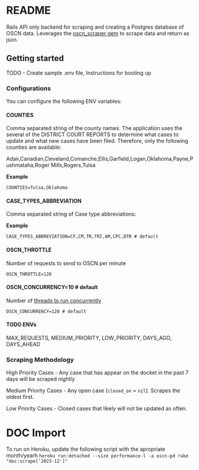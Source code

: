 # README

Rails API only backend for scraping and creating a Postgres database of OSCN data. Leverages the [oscn_scraper gem](https://github.com/AyOK-Code/oscn_scraper) to scrape data and return as json.

## Getting started

TODO - Create sample .env file, Instructions for booting up

### Configurations

You can configure the following ENV variables:

#### COUNTIES

Comma separated string of the county names. The application uses the several of the DISTRICT COURT REPORTS to determine what cases to update and what new cases have been filed. Therefore, only the following counties are available:

Adair,Canadian,Cleveland,Comanche,Ellis,Garfield,Logan,Oklahoma,Payne,Pushmataha,Roger Mills,Rogers,Tulsa

**Example**

```
COUNTIES=Tulsa,Oklahoma
```

#### CASE_TYPES_ABBREVIATION

Comma separated string of Case type abbreviations:

**Example**

```
CASE_TYPES_ABBREVIATION=CF,CM,TR,TRI,AM,CPC,DTR # default
```

#### OSCN_THROTTLE

Number of requests to send to OSCN per minute

```
OSCN_THROTTLE=120
```

#### OSCN_CONCURRENCY=10 # default

Number of [threads to run concurrently](https://github.com/mperham/sidekiq/wiki/Advanced-Options#concurrency)


```
OSCN_CONCURRENCY=120 # default
```

#### TODO ENVs

MAX_REQUESTS, MEDIUM_PRIORITY, LOW_PRIORITY, DAYS_AGO, DAYS_AHEAD

### Scraping Methodology

High Priority Cases - Any case that has appear on the docket in the past 7 days will be scraped nightly

Medium Priority Cases - Any open case (`closed_on` = `nil`). Scrapes the oldest first.

Low Priority Cases - Closed cases that likely will not be updated as often.

# DOC Import

To run on Heroku, update the following script with the apropriate month/yearh
`heroku run:detached --size performance-l -a oscn-pd rake "doc:scrape['2023-12']"`
